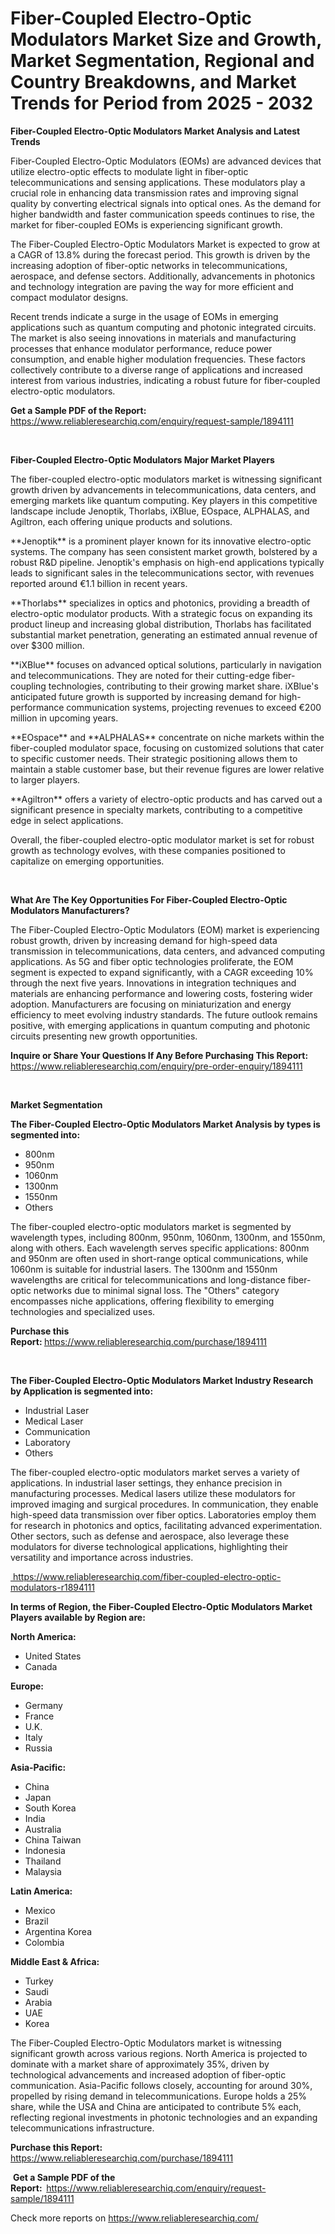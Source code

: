 <p><h1>Fiber-Coupled Electro-Optic Modulators Market Size and Growth, Market Segmentation, Regional and Country Breakdowns, and Market Trends for Period from 2025 -  2032</h1></p><p><strong>Fiber-Coupled Electro-Optic Modulators Market Analysis and Latest Trends</strong></p>
<p><p>Fiber-Coupled Electro-Optic Modulators (EOMs) are advanced devices that utilize electro-optic effects to modulate light in fiber-optic telecommunications and sensing applications. These modulators play a crucial role in enhancing data transmission rates and improving signal quality by converting electrical signals into optical ones. As the demand for higher bandwidth and faster communication speeds continues to rise, the market for fiber-coupled EOMs is experiencing significant growth.</p><p>The Fiber-Coupled Electro-Optic Modulators Market is expected to grow at a CAGR of 13.8% during the forecast period. This growth is driven by the increasing adoption of fiber-optic networks in telecommunications, aerospace, and defense sectors. Additionally, advancements in photonics and technology integration are paving the way for more efficient and compact modulator designs.</p><p>Recent trends indicate a surge in the usage of EOMs in emerging applications such as quantum computing and photonic integrated circuits. The market is also seeing innovations in materials and manufacturing processes that enhance modulator performance, reduce power consumption, and enable higher modulation frequencies. These factors collectively contribute to a diverse range of applications and increased interest from various industries, indicating a robust future for fiber-coupled electro-optic modulators.</p></p>
<p><strong>Get a Sample PDF of the Report:&nbsp;</strong> <a href="https://www.reliableresearchiq.com/enquiry/request-sample/1894111?utm_campaign=2739&utm_medium=2&utm_source=Github&utm_content=ia&utm_term=07042025&utm_id=fiber-coupled-electro-optic-modulators">https://www.reliableresearchiq.com/enquiry/request-sample/1894111</a></p>
<p>&nbsp;</p>
<p><strong>Fiber-Coupled Electro-Optic Modulators Major Market Players</strong></p>
<p><p>The fiber-coupled electro-optic modulators market is witnessing significant growth driven by advancements in telecommunications, data centers, and emerging markets like quantum computing. Key players in this competitive landscape include Jenoptik, Thorlabs, iXBlue, EOspace, ALPHALAS, and Agiltron, each offering unique products and solutions.</p><p>**Jenoptik** is a prominent player known for its innovative electro-optic systems. The company has seen consistent market growth, bolstered by a robust R&D pipeline. Jenoptik's emphasis on high-end applications typically leads to significant sales in the telecommunications sector, with revenues reported around €1.1 billion in recent years.</p><p>**Thorlabs** specializes in optics and photonics, providing a breadth of electro-optic modulator products. With a strategic focus on expanding its product lineup and increasing global distribution, Thorlabs has facilitated substantial market penetration, generating an estimated annual revenue of over $300 million.</p><p>**iXBlue** focuses on advanced optical solutions, particularly in navigation and telecommunications. They are noted for their cutting-edge fiber-coupling technologies, contributing to their growing market share. iXBlue's anticipated future growth is supported by increasing demand for high-performance communication systems, projecting revenues to exceed €200 million in upcoming years.</p><p>**EOspace** and **ALPHALAS** concentrate on niche markets within the fiber-coupled modulator space, focusing on customized solutions that cater to specific customer needs. Their strategic positioning allows them to maintain a stable customer base, but their revenue figures are lower relative to larger players.</p><p>**Agiltron** offers a variety of electro-optic products and has carved out a significant presence in specialty markets, contributing to a competitive edge in select applications. </p><p>Overall, the fiber-coupled electro-optic modulator market is set for robust growth as technology evolves, with these companies positioned to capitalize on emerging opportunities.</p></p>
<p>&nbsp;</p>
<p><strong>What Are The Key Opportunities For Fiber-Coupled Electro-Optic Modulators Manufacturers?</strong></p>
<p><p>The Fiber-Coupled Electro-Optic Modulators (EOM) market is experiencing robust growth, driven by increasing demand for high-speed data transmission in telecommunications, data centers, and advanced computing applications. As 5G and fiber optic technologies proliferate, the EOM segment is expected to expand significantly, with a CAGR exceeding 10% through the next five years. Innovations in integration techniques and materials are enhancing performance and lowering costs, fostering wider adoption. Manufacturers are focusing on miniaturization and energy efficiency to meet evolving industry standards. The future outlook remains positive, with emerging applications in quantum computing and photonic circuits presenting new growth opportunities.</p></p>
<p><strong>Inquire or Share Your Questions If Any Before Purchasing This Report:</strong> <a href="https://www.reliableresearchiq.com/enquiry/pre-order-enquiry/1894111?utm_campaign=2739&utm_medium=2&utm_source=Github&utm_content=ia&utm_term=07042025&utm_id=fiber-coupled-electro-optic-modulators">https://www.reliableresearchiq.com/enquiry/pre-order-enquiry/1894111</a></p>
<p>&nbsp;</p>
<p><strong>Market Segmentation</strong></p>
<p><strong>The Fiber-Coupled Electro-Optic Modulators Market Analysis by types is segmented into:</strong></p>
<p><ul><li>800nm</li><li>950nm</li><li>1060nm</li><li>1300nm</li><li>1550nm</li><li>Others</li></ul></p>
<p><p>The fiber-coupled electro-optic modulators market is segmented by wavelength types, including 800nm, 950nm, 1060nm, 1300nm, and 1550nm, along with others. Each wavelength serves specific applications: 800nm and 950nm are often used in short-range optical communications, while 1060nm is suitable for industrial lasers. The 1300nm and 1550nm wavelengths are critical for telecommunications and long-distance fiber-optic networks due to minimal signal loss. The "Others" category encompasses niche applications, offering flexibility to emerging technologies and specialized uses.</p></p>
<p><strong>Purchase this Report:&nbsp;</strong><a href="https://www.reliableresearchiq.com/purchase/1894111?utm_campaign=2739&utm_medium=2&utm_source=Github&utm_content=ia&utm_term=07042025&utm_id=fiber-coupled-electro-optic-modulators">https://www.reliableresearchiq.com/purchase/1894111</a></p>
<p>&nbsp;</p>
<p><strong>The Fiber-Coupled Electro-Optic Modulators Market Industry Research by Application is segmented into:</strong></p>
<p><ul><li>Industrial Laser</li><li>Medical Laser</li><li>Communication</li><li>Laboratory</li><li>Others</li></ul></p>
<p><p>The fiber-coupled electro-optic modulators market serves a variety of applications. In industrial laser settings, they enhance precision in manufacturing processes. Medical lasers utilize these modulators for improved imaging and surgical procedures. In communication, they enable high-speed data transmission over fiber optics. Laboratories employ them for research in photonics and optics, facilitating advanced experimentation. Other sectors, such as defense and aerospace, also leverage these modulators for diverse technological applications, highlighting their versatility and importance across industries.</p></p>
<p><a href="https://www.reliableresearchiq.com/fiber-coupled-electro-optic-modulators-r1894111?utm_campaign=2739&utm_medium=2&utm_source=Github&utm_content=ia&utm_term=07042025&utm_id=fiber-coupled-electro-optic-modulators">&nbsp;https://www.reliableresearchiq.com/fiber-coupled-electro-optic-modulators-r1894111</a></p>
<p><strong>In terms of Region, the Fiber-Coupled Electro-Optic Modulators Market Players available by Region are:</strong></p>
<p>
    <p> <strong> North America: </strong>
        <ul>
            <li>United States</li>
            <li>Canada</li>
        </ul>
        </p> 
    <p> <strong> Europe: </strong>
        <ul>
            <li>Germany</li>
            <li>France</li>
            <li>U.K.</li>
            <li>Italy</li>
            <li>Russia</li>
        </ul>
        </p> 
    <p> <strong> Asia-Pacific: </strong>
        <ul>
            <li>China</li>
            <li>Japan</li>
            <li>South Korea</li>
            <li>India</li>
            <li>Australia</li>
            <li>China Taiwan</li>
            <li>Indonesia</li>
            <li>Thailand</li>
            <li>Malaysia</li>
        </ul>
        </p> 
    <p> <strong> Latin America: </strong>
        <ul>
            <li>Mexico</li>
            <li>Brazil</li>
            <li>Argentina Korea</li>
            <li>Colombia</li>
        </ul>
        </p> 
    <p> <strong> Middle East & Africa: </strong>
        <ul>
            <li>Turkey</li>
            <li>Saudi</li>
            <li>Arabia</li>
            <li>UAE</li>
            <li>Korea</li>
        </ul>
    </p>
    </p>
<p><p>The Fiber-Coupled Electro-Optic Modulators market is witnessing significant growth across various regions. North America is projected to dominate with a market share of approximately 35%, driven by technological advancements and increased adoption of fiber-optic communication. Asia-Pacific follows closely, accounting for around 30%, propelled by rising demand in telecommunications. Europe holds a 25% share, while the USA and China are anticipated to contribute 5% each, reflecting regional investments in photonic technologies and an expanding telecommunications infrastructure.</p></p>
<p><strong>Purchase this Report: </strong><a href="https://www.reliableresearchiq.com/purchase/1894111?utm_campaign=2739&utm_medium=2&utm_source=Github&utm_content=ia&utm_term=07042025&utm_id=fiber-coupled-electro-optic-modulators">https://www.reliableresearchiq.com/purchase/1894111</a></p>
<p>&nbsp;<strong>Get a Sample PDF of the Report:&nbsp;&nbsp;</strong><a href="https://www.reliableresearchiq.com/enquiry/request-sample/1894111?utm_campaign=2739&utm_medium=2&utm_source=Github&utm_content=ia&utm_term=07042025&utm_id=fiber-coupled-electro-optic-modulators">https://www.reliableresearchiq.com/enquiry/request-sample/1894111</a></p>
<p><strong></strong></p>
<p>Check more reports on <a href="https://www.reliableresearchiq.com/?utm_campaign=2739&utm_medium=2&utm_source=Github&utm_content=ia&utm_term=07042025&utm_id=fiber-coupled-electro-optic-modulators">https://www.reliableresearchiq.com/</a></p>